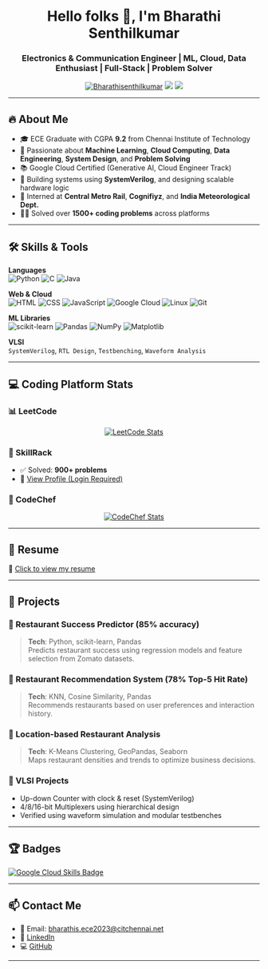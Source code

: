 <h1 align="center">Hello folks 👋, I'm Bharathi Senthilkumar</h1>
<h3 align="center">Electronics & Communication Engineer | ML, Cloud, Data Enthusiast | Full-Stack | Problem Solver</h3>

<p align="center">
  <a href="https://github.com/Bharathisenthilkumar"><img src="https://komarev.com/ghpvc/?username=Bharathisenthilkumar&label=Profile%20views&color=0e75b6&style=flat" alt="Bharathisenthilkumar" /></a>
  <a href="mailto:bharathis.ece2023@citchennai.net"><img src="https://img.shields.io/badge/Gmail-D14836?style=flat&logo=gmail&logoColor=white"/></a>
  <a href="https://www.linkedin.com/in/bharathisenthilkumar28/"><img src="https://img.shields.io/badge/LinkedIn-0A66C2?style=flat&logo=linkedin&logoColor=white" /></a>
</p>

---

## 🔥 About Me

- 🎓 ECE Graduate with CGPA **9.2** from Chennai Institute of Technology  
- 🧠 Passionate about **Machine Learning**, **Cloud Computing**, **Data Engineering**, **System Design**, and **Problem Solving**
- 📚 Google Cloud Certified (Generative AI, Cloud Engineer Track)
- 🧪 Building systems using **SystemVerilog**, and designing scalable hardware logic
- 💼 Interned at **Central Metro Rail**, **Cognifiyz**, and **India Meteorological Dept.**
- 🧑‍💻 Solved over **1500+ coding problems** across platforms

---

## 🛠️ Skills & Tools

**Languages**  
![Python](https://img.shields.io/badge/Python-3776AB?style=flat&logo=python&logoColor=white)
![C](https://img.shields.io/badge/C-00599C?style=flat&logo=c&logoColor=white)
![Java](https://img.shields.io/badge/Java-ED8B00?style=flat&logo=java&logoColor=white)

**Web & Cloud**  
![HTML](https://img.shields.io/badge/HTML5-E34F26?style=flat&logo=html5&logoColor=white)
![CSS](https://img.shields.io/badge/CSS3-1572B6?style=flat&logo=css3&logoColor=white)
![JavaScript](https://img.shields.io/badge/JavaScript-F7DF1E?style=flat&logo=javascript&logoColor=black)
![Google Cloud](https://img.shields.io/badge/Google%20Cloud-4285F4?style=flat&logo=google-cloud&logoColor=white)
![Linux](https://img.shields.io/badge/Linux-FCC624?style=flat&logo=linux&logoColor=black)
![Git](https://img.shields.io/badge/Git-F05032?style=flat&logo=git&logoColor=white)

**ML Libraries**  
![scikit-learn](https://img.shields.io/badge/scikit--learn-F7931E?style=flat&logo=scikit-learn&logoColor=white)
![Pandas](https://img.shields.io/badge/Pandas-150458?style=flat&logo=pandas&logoColor=white)
![NumPy](https://img.shields.io/badge/NumPy-013243?style=flat&logo=numpy&logoColor=white)
![Matplotlib](https://img.shields.io/badge/Matplotlib-11557C?style=flat&logo=matplotlib&logoColor=white)

**VLSI**  
`SystemVerilog`, `RTL Design`, `Testbenching`, `Waveform Analysis`

---

## 💻 Coding Platform Stats

### 📊 LeetCode
<p align="center">
  <a href="https://leetcode.com/u/bharathi_senthilkumar28/">
    <img src="https://leetcard.jacoblin.cool/bharathi_senthilkumar28?theme=dark&font=baloo&ext=heatmap" alt="LeetCode Stats" />
  </a>
</p>

### 🧠 SkillRack
- ✅ Solved: **900+ problems**
- 🔗 [View Profile (Login Required)](http://www.skillrack.com/profile/431024/ee9ce5acc4bbd02096dd68255cd0a008c76ae943)

### 🧮 CodeChef
<p align="center">
  <a href="https://www.codechef.com/users/bharathis28">
    <img src="https://cp-logo.vercel.app/codechef/bharathis28" alt="CodeChef Stats" />
  </a>
</p>

---

## 📄 Resume
📎 [Click to view my resume](https://github.com/Bharathisenthilkumar/Bharathisenthilkumar/blob/main/BharathiResume.pdf)

---

## 🚀 Projects

### 🔸 Restaurant Success Predictor (85% accuracy)
> **Tech**: Python, scikit-learn, Pandas  
> Predicts restaurant success using regression models and feature selection from Zomato datasets.

### 🔸 Restaurant Recommendation System (78% Top-5 Hit Rate)
> **Tech**: KNN, Cosine Similarity, Pandas  
> Recommends restaurants based on user preferences and interaction history.

### 🔸 Location-based Restaurant Analysis
> **Tech**: K-Means Clustering, GeoPandas, Seaborn  
> Maps restaurant densities and trends to optimize business decisions.

### 🔸 VLSI Projects
- Up-down Counter with clock & reset (SystemVerilog)
- 4/8/16-bit Multiplexers using hierarchical design
- Verified using waveform simulation and modular testbenches

---

## 🏆 Badges

[![Google Cloud Skills Badge](https://img.shields.io/badge/Google%20Cloud%20Badges-View-green?style=for-the-badge)](https://www.cloudskillsboost.google/public_profiles/...)

---

## 📫 Contact Me

- 📧 Email: bharathis.ece2023@citchennai.net  
- 💼 [LinkedIn](https://www.linkedin.com/in/bharathisenthilkumar28/)  
- 💻 [GitHub](https://github.com/Bharathisenthilkumar)

---


